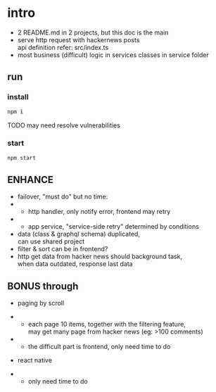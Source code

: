 # intro

- 2 README.md in 2 projects, but this doc is the main
- serve http request with hackernews posts  
api definition refer: src/index.ts  
- most business (difficult) logic in services classes in service folder

## run

### install

```cmd
npm i
```

TODO may need resolve vulnerabilities

### start

```cmd
npm start
```

## ENHANCE

- failover, "must do" but no time:
- - http handler, only notify error, frontend may retry
- - app service, "service-side retry" determined by conditions
- data (class & graphql schema) duplicated,  
can use shared project
- filter & sort can be in frontend?
- http get data from hacker news should background task,  
when data outdated, response last data

## BONUS through

- paging by scroll
- - each page 10 items, together with the filtering feature,  
may get many page from hacker news (eg: >100 comments)
- - the difficult part is frontend, only need time to do

- react native
- - only need time to do
